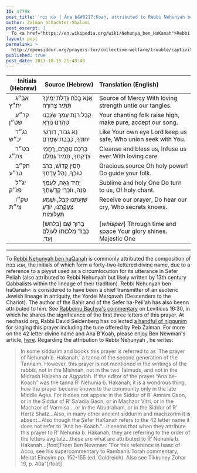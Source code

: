 ```yaml
---
ID: 17798
post_title: 'אנא בכח | Ana b&#8217;Koaḥ, attributed to Rebbi Neḥunyah ben haQanah (singing translation by Reb Zalman z&#8221;l)'
author: Zalman Schachter-Shalomi
post_excerpt: |
  To <a href="https://en.wikipedia.org/wiki/Nehunya_ben_HaKanah">Rebbi Neḥunyah ben haQanah</a> is generally attributed the composition of אנא בכח, the initials of which form a forty-two-lettered divine name, <a href="http://opensiddur.org/tanakh/tehilim/journey-towards-illumination-psalm-67-and-ana-bkoah/">derived from Psalms 67</a>. He is considered to have been a chief transmitter of an esoteric Jewish lineage in antiquity, the Yordei Merqavah (Descenders to the Chariot). The author of the Bahir and of the Sefer ha-Peli'ah has also beenn attributed to him.
layout: post
permalink: >
  http://opensiddur.org/prayers-for/collective-welfare/trouble/captivity/ana-bkoah-attributed-to-nehunyah-ben-haqanah-translated-by-reb-zalman/
published: true
post_date: 2017-10-15 21:48:48
---
```

<table style="margin-left: auto;margin-right: auto;" class="draggable">
<thead><tr><th id="x" style="text-align: right;">Initials (Hebrew)</th><th style="text-align: right;">Source (Hebrew)</th><th style="text-align: left;">Translation (English)</th></tr></thead>
<tbody>
<tr><td style="vertical-align:top;" width="16%">
<div class="scribe"><span lang="he">
&nbsp;
&nbsp;
אב״ג ית״ץ
</span></div></td>

<td style="vertical-align:top;" width="30%">
<div class="liturgy"><span lang="he">
אָנָּא בְּכֹחַ 
גְּדֻלַּת יְמִינְךָ 
תַּתִּיר צְרוּרָה
</span></div></td>

<td style="vertical-align:top;" width="50%"><div class="english">
Source of Mercy
With loving strength
untie our tangles.
</td></tr>


<tr><td style="vertical-align:top;" width="16%">
<div class="scribe"><span lang="he">
&nbsp;
&nbsp;
קר״ע שט״ן
</span></div></td>

<td style="vertical-align:top;" width="30%">
<div class="liturgy"><span lang="he">
קַבֵּל רִנַּת 
עַמְּךָ שַׂגְּבֵנוּ 
טַהֲרֵנוּ נוֹרָא
</span></div></td>

<td style="vertical-align:top;" width="50%"><div class="english">
Your chanting folk
raise high, make pure,
accept our song.
</td></tr>


<tr><td style="vertical-align:top;" width="16%">
<div class="scribe"><span lang="he">
&nbsp;
&nbsp;
נג״ד יכ״ש
</span></div></td>

<td style="vertical-align:top;" width="30%">
<div class="liturgy"><span lang="he">
נָא גִבּוֹר, 
דּוֹרְשֵׁי יִחוּדְךָ, 
כְּבָבַת שָׁמְרֵם
</span></div></td>

<td style="vertical-align:top;" width="50%"><div class="english">
Like Your own eye
Lord keep us safe,
Who union seek with You.
</td></tr>


<tr><td style="vertical-align:top;" width="16%">
<div class="scribe"><span lang="he">
&nbsp;
&nbsp;
בט״ר צת״ג
</span></div></td>

<td style="vertical-align:top;" width="30%">
<div class="liturgy"><span lang="he">
בָּרְכֵם טַהֲרֵם, 
רַחֲמֵי צִדְקָתְךָ, 
תָּמִיד גָּמְלֵם
</span></div></td>

<td style="vertical-align:top;" width="50%"><div class="english">
Cleanse and bless us,
Infuse us ever
With loving care.
</td></tr>


<tr><td style="vertical-align:top;" width="16%">
<div class="scribe"><span lang="he">
&nbsp;
&nbsp;
חק״ב טנ״ע
</span></div></td>

<td style="vertical-align:top;" width="30%">
<div class="liturgy"><span lang="he">
חָסִין קָדוֹשׁ, 
בְּרֹב טוּבְךָ, 
נַהֵל עֲדָתֶךָ
</span></div></td>

<td style="vertical-align:top;" width="50%"><div class="english">
Gracious source
Oh holy power!
Do guide your folk.
</td></tr>


<tr><td style="vertical-align:top;" width="16%">
<div class="scribe"><span lang="he">
&nbsp;
&nbsp;
יג״ל פז״ק
</span></div></td>

<td style="vertical-align:top;" width="30%">
<div class="liturgy"><span lang="he">
יָחִיד גֵּאֶה, 
לְעַמְּךָ פְּנֵה, 
זוֹכְרֵי קְדֻשָּׁתֶךָ
</span></div></td>

<td style="vertical-align:top;" width="50%"><div class="english">
Sublime and holy One
Do turn to us,
Of holy chant.
</td></tr>


<tr><td style="vertical-align:top;" width="16%">
<div class="scribe"><span lang="he">
&nbsp;
&nbsp;
שק״ו צי״ת
</span></div></td>

<td style="vertical-align:top;" width="30%">
<div class="liturgy"><span lang="he">
שַׁוְעָתֵנוּ קַבֵּל, 
וּשְׁמַע צַעֲקָתֵנוּ, 
יוֹדֵעַ תַּעֲלוּמוֹת
</span></div></td>

<td style="vertical-align:top;" width="50%"><div class="english">
Receive our prayer,
Do hear our cry,
Who secrets knows.
</td></tr>


<tr><td style="vertical-align:top;" width="16%"></td>

<td style="vertical-align:top;" width="30%">
<div class="liturgy"><span lang="he">
<span class="instruction">[בלחש]</span> בָּרוּךְ שֵׁם 
 כְּבוֹד מַלְכוּתוֹ 
 לְעוֹלָם וָעֶד:‏
 </span></div></td>

<td style="vertical-align:top;" width="50%"><div class="english">
[<em>whisper</em>] Through time and space
Your glory shines.
Majestic One
</td></tr></tbody></table>

<hr />

To <a href="https://en.wikipedia.org/wiki/Nehunya_ben_HaKanah">Rebbi Neḥunyah ben haQanah</a> is commonly attributed the composition of אנא בכח, the initials of which form a forty-two-lettered divine name, due to a reference to a piyyut used as a circumlocution for its utterance in Sefer Peliah (also attributed to Rebbi Neḥunyah but likely written by 13th century Qabbalists within the lineage of their tradition). Rebbi Neḥunyah ben haQanah&lt; is considered to have been a chief transmitter of an esoteric Jewish lineage in antiquity, the Yordei Merqavah (Descenders to the Chariot). The author of the Bahir and of the Sefer ha-Peli'ah has also beenn attributed to him. See <a href="https://www.sefaria.org/Rabbeinu_Bahya,_Vayikra.16.30.2/en/Torah_Commentary_by_Rabbi_Bachya_ben_Asher,_trans._Eliyahu_Munk,_1998.?lang=bi&with=all&lang2=en">Rabbeinu Bachya's commentary</a> on Leviticus 16:30, in which he shares the significance of the first three letters of this prayer. At neohasid.org, Rabbi David Seidenberg has collected <a href="http://www.neohasid.org/audio/ana_bekhoach_mp3s/">a handful of niggunim</a> for singing this prayer including the tune offered by Reb Zalman. For more on the 42 letter divine name and Ana B'Koaḥ, please enjoy Ben Newman's article, <a href="http://kaphtziel.blogspot.com/2012/05/utterance-of-name-of-42-ana-be-koach-as.html">here</a>. Regarding the attribution to Rebbi Neḥunyah , he writes:

<blockquote>In some siddurim and books this prayer is referred to as ‘The prayer of Nehunah b. Hakanah,’ a tanna of the second generation of the Tannaim. However, this prayer is not mentioned in the writings of the rabbis, not in the Mishnah, not in the two Talmuds, and not in the Midrash Halakha or Aggadah. If the editor of the prayer “Ana be-Koach” was the tanna R’ Nehunia b. Hakanah, it is a wondrous thing, how the prayer became known to the community only in the late Middle Ages. For it does not appear in the Siddur of R’ Amram Gaon, or in the Siddur of R’ Sa’adia Gaon, or in Machzor Vitri, or in the Machzor of Varmisa….or in the Abudraham, or in the Siddur of R’ Hertz Shatz…Also, in many other ancient siddurim and machzorim it is absent…Also though the Sefer HaKanah refers to the 42 letter name it does not refer to “Ana be-Koach.”…It seems that when they attribute this prayer to R’ Nehunia b. Hakanah, they are referring to the order of the letters avgitatz…these are what are attributed to R’ Nehunia b. Hakanah…[foot]From Ben Newman: "For this reference in Isaac of Acco, see his supercommentary to Ramban’s Torah commentary, Meirat Einayim pp. 152-155 (ed. Goldreich). Also see Tikkuney Zohar 19, p. 40a"[/foot]</blockquote>